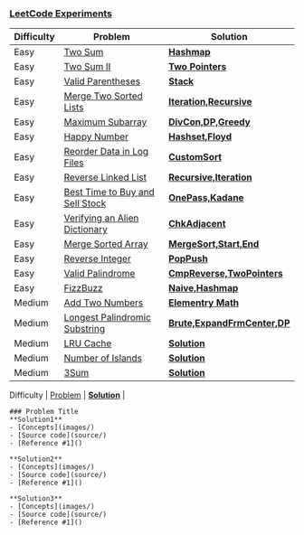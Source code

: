 ### [LeetCode Experiments](https://docs.google.com/spreadsheets/d/1Md2vZlLWUp4Vde6O9dB0eS1YadMXfqYj-WxHJ8UX8OA/edit?usp=sharing) 

Difficulty | Problem | Solution |
------------ | ------------ |  ------------ | 
Easy | [Two Sum](https://leetcode.com/problems/two-sum/) | [**Hashmap**](easy/TwoSum) | 
Easy | [Two Sum II](https://leetcode.com/problems/two-sum-ii-input-array-is-sorted/) | [**Two Pointers**](medium/Two_Sum_II) | 
Easy | [Valid Parentheses](https://leetcode.com/problems/valid-parentheses/) | [**Stack**](easy/Valid_Parentheses) | 
Easy | [Merge Two Sorted Lists](https://leetcode.com/problems/merge-two-sorted-lists/) | [**Iteration,Recursive**](easy/Merge_Two_Sorted_Lists) |  
Easy | [Maximum Subarray](https://leetcode.com/problems/maximum-subarray/) |  [**DivCon,DP,Greedy**](easy/Maximum_subarray) | 
Easy | [Happy Number](https://leetcode.com/problems/happy-number/) | [**Hashset,Floyd**](easy/Happy_number) | 
Easy | [Reorder Data in Log Files](https://leetcode.com/problems/reorder-data-in-log-files/) | [**CustomSort**](easy/Reorder_Data_in_Log_Files) |
Easy | [Reverse Linked List](https://leetcode.com/problems/reverse-linked-list/) | [**Recursive,Iteration**](easy/Reverse_LinkedList) | 
Easy | [Best Time to Buy and Sell Stock](https://leetcode.com/problems/best-time-to-buy-and-sell-stock/) |  [**OnePass,Kadane**](easy/Best_time)|
Easy | [Verifying an Alien Dictionary](https://leetcode.com/problems/verifying-an-alien-dictionary/) | [**ChkAdjacent**](easy/Alien_dictionary) |
Easy | [Merge Sorted Array](https://leetcode.com/problems/merge-sorted-array/) | [**MergeSort,Start,End**](easy/Merge_Sorted_Array) |
Easy | [Reverse Integer](https://leetcode.com/problems/reverse-integer/) | [**PopPush**](easy/Reverse_Integer)| 
Easy | [Valid Palindrome](https://leetcode.com/problems/valid-palindrome/) | [**CmpReverse,TwoPointers**](easy/Valid_Palindrome) |
Easy | [FizzBuzz](https://leetcode.com/problems/fizz-buzz/solution/) | [**Naive,Hashmap**](easy/FizzBuzz) |
Medium | [Add Two Numbers](https://leetcode.com/problems/add-two-numbers/) | [**Elementry Math**](medium/Add_Two_Numbers) | 
Medium | [Longest Palindromic Substring](https://leetcode.com/problems/longest-palindromic-substring/) | [**Brute,ExpandFrmCenter,DP**](medium/Longest_Palindromic_Substring) | 
Medium | [LRU Cache](https://leetcode.com/problems/lru-cache/) | [**Solution**](medium/LRU) | 
Medium | [Number of Islands](https://leetcode.com/problems/number-of-islands/) | [**Solution**](medium/Number_of_Islands) | 
Medium | [3Sum](https://leetcode.com/problems/3sum/) | [**Solution**](medium/3Sum) | 

Difficulty | [Problem]() | [**Solution**]() | 

```
### Problem Title
**Solution1**
- [Concepts](images/)
- [Source code](source/)
- [Reference #1]() 

**Solution2**
- [Concepts](images/)
- [Source code](source/)
- [Reference #1]() 

**Solution3**
- [Concepts](images/)
- [Source code](source/)
- [Reference #1]()    
```

